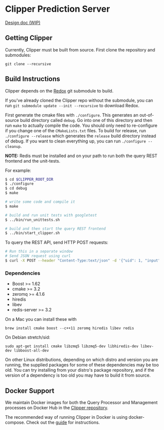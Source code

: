 # Clipper Prediction Server

[Design doc (WIP)](https://docs.google.com/a/berkeley.edu/document/d/1Ghc-CAKXzzRshSa6FlonFa5ttmtHRAqFwMg7vhuJakw/edit?usp=sharing)

## Getting Clipper

Currently, Clipper must be built from source. First clone the repository and submodules:
```
git clone --recursive
```

## Build Instructions

Clipper depends on the [Redox](https://github.com/dcrankshaw/redox) git submodule to build.

If you've already cloned the Clipper repo without the submodule, you can run `git submodule update --init --recursive` to download
Redox. 

First generate the cmake files with `./configure`. This generates an out-of-source build directory called `debug`.
Go into one of this directory and then run `make` to actually
compile the code. You should only need to re-configure if you change one of the `CMakeLists.txt` files.
To build for release, run `./configure --release` which generates the `release` build directory instead of debug.
If you want to clean everything up, you can run `./configure --cleanup`.

__NOTE:__ Redis must be installed and on your path to run both the query REST frontend and the unit-tests.

For example:

```bash
$ cd $CLIPPER_ROOT_DIR
$ ./configure
$ cd debug
$ make

# write some code and compile it
$ make

# build and run unit tests with googletest
$ ../bin/run_unittests.sh

# build and then start the query REST frontend
$ ../bin/start_clipper.sh
```

To query the REST API, send HTTP POST requests:
```bash
# Run this in a separate window
# Send JSON request using curl
$ curl -X POST --header "Content-Type:text/json" -d '{"uid": 1, "input": [1, 2, 3, 4]}' 127.0.0.1:1337/predict
```

### Dependencies

+ Boost >= 1.62
+ cmake >= 3.2
+ zeromq >= 4.1.6
+ hiredis
+ libev
+ redis-server >= 3.2

On a Mac you can install these with 
```
brew install cmake boost --c++11 zeromq hiredis libev redis

```
On Debian stretch/sid:
```
sudo apt-get install cmake libzmq5 libzmq5-dev libhiredis-dev libev-dev libboost-all-dev
```

On other Linux distributions, depending on which distro and version you are running, the supplied packages for
some of these dependencies may be too old. You can try installing from your distro's package
repository, and if the version of a dependency is too old you may have to build it from source.

## Docker Support

We maintain Docker images for both the Query Processor and Management processes
on Docker Hub in the [Clipper repository](https://hub.docker.com/u/clipper/).

The recommended way of running Clipper in Docker is using docker-compose.
Check out the [guide](docker/README.md) for instructions.
